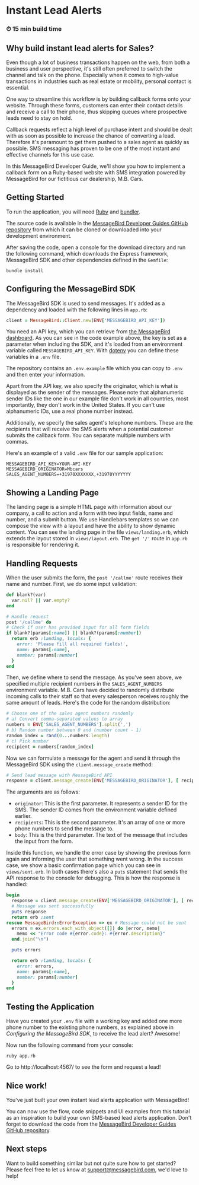 # Instant Lead Alerts

### ⏱ 15 min build time

## Why build instant lead alerts for Sales?

Even though a lot of business transactions happen on the web, from both a business and user perspective, it's still often preferred to switch the channel and talk on the phone. Especially when it comes to high-value transactions in industries such as real estate or mobility, personal contact is essential.

One way to streamline this workflow is by building callback forms onto your website. Through these forms, customers can enter their contact details and receive a call to their phone, thus skipping queues where prospective leads need to stay on hold.

Callback requests reflect a high level of purchase intent and should be dealt with as soon as possible to increase the chance of converting a lead. Therefore it's paramount to get them pushed to a sales agent as quickly as possible. SMS messaging has proven to be one of the most instant and effective channels for this use case.

In this MessageBird Developer Guide, we'll show you how to implement a callback form on a Ruby-based website with SMS integration powered by MessageBird for our fictitious car dealership, M.B. Cars.

## Getting Started

To run the application, you will need [Ruby](https://www.ruby-lang.org/en/) and [bundler](https://bundler.io/).

The source code is available in the [MessageBird Developer Guides GitHub repository](https://github.com/messagebirdguides/lead-alerts-guide-ruby) from which it can be cloned or downloaded into your development environment.

After saving the code, open a console for the download directory and run the following command, which downloads the Express framework, MessageBird SDK and other dependencies defined in the `Gemfile`:

```
bundle install
```

## Configuring the MessageBird SDK

The MessageBird SDK is used to send messages. It's added as a dependency and loaded with the following lines in `app.rb`:

``` ruby
client = MessageBird::Client.new(ENV['MESSAGEBIRD_API_KEY'])
```

You need an API key, which you can retrieve from [the MessageBird dashboard](https://dashboard.messagebird.com/en/developers/access). As you can see in the code example above, the key is set as a parameter when including the SDK, and it's loaded from an environment variable called `MESSAGEBIRD_API_KEY`. With [dotenv](https://rubygems.org/gems/dotenv) you can define these variables in a `.env` file.

The repository contains an `.env.example` file which you can copy to `.env` and then enter your information.

Apart from the API key, we also specify the originator, which is what is displayed as the sender of the messages. Please note that alphanumeric sender IDs like the one in our example file don't work in all countries, most importantly, they don't work in the United States. If you can't use alphanumeric IDs, use a real phone number instead.

Additionally, we specify the sales agent's telephone numbers. These are the recipients that will receive the SMS alerts when a potential customer submits the callback form. You can separate multiple numbers with commas.

Here's an example of a valid `.env` file for our sample application:

```
MESSAGEBIRD_API_KEY=YOUR-API-KEY
MESSAGEBIRD_ORIGINATOR=Mbcars
SALES_AGENT_NUMBERS=+31970XXXXXXX,+31970YYYYYYY
```

## Showing a Landing Page

The landing page is a simple HTML page with information about our company, a call to action and a form with two input fields, name and number, and a submit button. We use Handlebars templates so we can compose the view with a layout and have the ability to show dynamic content. You can see the landing page in the file `views/landing.erb`, which extends the layout stored in `views/layout.erb`. The `get '/'` route in `app.rb` is responsible for rendering it.

## Handling Requests

When the user submits the form, the `post '/callme'` route receives their name and number. First, we do some input validation:

``` ruby
def blank?(var)
  var.nil? || var.empty?
end

# Handle request
post '/callme' do
# Check if user has provided input for all form fields
if blank?(params[:name]) || blank?(params[:number])
  return erb :landing, locals: {
    error: 'Please fill all required fields!',
    name: params[:name],
    number: params[:number]
  }
end
```

Then, we define where to send the message. As you've seen above, we specified multiple recipient numbers in the `SALES_AGENT_NUMBERS` environment variable. M.B. Cars have decided to randomly distribute incoming calls to their staff so that every salesperson receives roughly the same amount of leads. Here's the code for the random distribution:

``` ruby
# Choose one of the sales agent numbers randomly
# a) Convert comma-separated values to array
numbers = ENV['SALES_AGENT_NUMBERS'].split(',')
# b) Random number between 0 and (number count - 1)
random_index = rand(0...numbers.length)
# c) Pick number
recipient = numbers[random_index]
```

Now we can formulate a message for the agent and send it through the MessageBird SDK using the `client.message_create` method:

``` ruby
# Send lead message with MessageBird API
response = client.message_create(ENV['MESSAGEBIRD_ORIGINATOR'], [ recipient ], "You have a new lead: #{params[:name]}. Call them at #{params[:number]}")
```

The arguments are as follows:

* `originator`: This is the first parameter. It represents a sender ID for the SMS. The sender ID comes from the environment variable defined earlier.
* `recipients`: This is the second parameter. It's an array of one or more phone numbers to send the message to.
* `body`: This is the third parameter. The text of the message that includes the input from the form.

Inside this function, we handle the error case by showing the previous form again and informing the user that something went wrong. In the success case, we show a basic confirmation page which you can see in `views/sent.erb`. In both cases there's also a `puts` statement that sends the API response to the console for debugging. This is how the response is handled:

``` ruby
begin
  response = client.message_create(ENV['MESSAGEBIRD_ORIGINATOR'], [ recipient ], "You have a new lead: #{params[:name]}. Call them at #{params[:number]}")
  # Message was sent successfully
  puts response
  return erb :sent
rescue MessageBird::ErrorException => ex # Message could not be sent
  errors = ex.errors.each_with_object([]) do |error, memo|
    memo << "Error code #{error.code}: #{error.description}"
  end.join("\n")

  puts errors

  return erb :landing, locals: {
    error: errors,
    name: params[:name],
    number: params[:number]
  }
end
```

## Testing the Application

Have you created your `.env` file with a working key and added one more phone number to the existing phone numbers, as explained above in _Configuring the MessageBird SDK_, to receive the lead alert? Awesome!

Now run the following command from your console:

```
ruby app.rb
```

Go to http://localhost:4567/ to see the form and request a lead!

## Nice work!

You've just built your own instant lead alerts application with MessageBird!

You can now use the flow, code snippets and UI examples from this tutorial as an inspiration to build your own SMS-based lead alerts application. Don't forget to download the code from the [MessageBird Developer Guides GitHub repository](https://github.com/messagebirdguides/lead-alerts-guide-ruby).

## Next steps

Want to build something similar but not quite sure how to get started? Please feel free to let us know at support@messagebird.com, we'd love to help!
